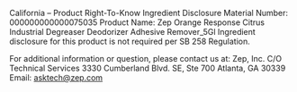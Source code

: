  
 
 
California – Product Right-To-Know Ingredient Disclosure 
Material Number: 000000000000075035 
Product Name: Zep Orange Response Citrus Industrial Degreaser Deodorizer Adhesive Remover_5Gl 
Ingredient disclosure for this product is not required per SB 258 Regulation. 
 
For additional information or question, please contact us at: 
Zep, Inc. 
C/O Technical Services 
3330 Cumberland Blvd. SE, Ste 700 
Atlanta, GA 30339 
Email: asktech@zep.com 
 
 
 
 
